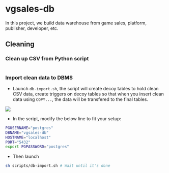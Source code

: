 # vgsales-db

In this project, we build data warehouse from game sales, platform, publisher, developer, etc. 

## Cleaning
### Clean up CSV from Python script
```sh
```

### Import clean data to DBMS
- Launch ```db-import.sh```, the script will create decoy tables to hold clean CSV data, create triggers on decoy tables so that when you insert clean data using ```COPY...```, the data will be transfered to the final tables.

![](https://i.imgur.com/9W5xbYh.jpg)

- In the script, modify the below line to fit your setup:
```sh
PGUSERNAME="postgres"
DBNAME="vgsales-db"
HOSTNAME="localhost"
PORT="5432"
export PGPASSWORD="postgres"
```

- Then launch
```sh
sh scripts/db-import.sh # Wait until it's done
```
